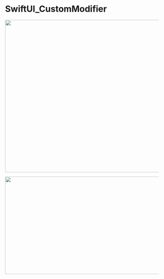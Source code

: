 # SwiftUI_CustomModifier

<p align="center">
<img src= "https://user-images.githubusercontent.com/16457165/78512300-4a3a4800-77de-11ea-9df2-eaf56da0c67d.gif" width="800" height="500">
 </p>
 
<p align="center">
<img src= "https://user-images.githubusercontent.com/16457165/80656570-746ce600-8abc-11ea-9082-4903b404583c.png" width="800" height="320">
 </p>
